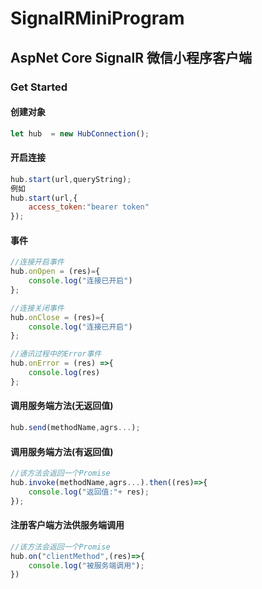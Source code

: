 # SignalRMiniProgram

## AspNet Core SignalR 微信小程序客户端

### Get Started

#### 创建对象

``` JavaScript
let hub  = new HubConnection();
```

#### 开启连接

``` JavaScript
hub.start(url,queryString);
例如
hub.start(url,{
    access_token:"bearer token"
});
```

#### 事件

``` JavaScript
//连接开启事件
hub.onOpen = (res)={
    console.log("连接已开启")
};

//连接关闭事件
hub.onClose = (res)={
    console.log("连接已开启")
};

//通讯过程中的Error事件
hub.onError = (res) =>{
    console.log(res)
};
```

#### 调用服务端方法(无返回值)

``` JavaScript
hub.send(methodName,agrs...);
```

#### 调用服务端方法(有返回值)

``` JavaScript
//该方法会返回一个Promise
hub.invoke(methodName,agrs...).then((res)=>{
    console.log("返回值:"+ res);
});
```

#### 注册客户端方法供服务端调用

``` JavaScript
//该方法会返回一个Promise
hub.on("clientMethod",(res)=>{
    console.log("被服务端调用");
})
```